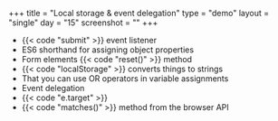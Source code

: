 +++
title = "Local storage & event delegation"
type = "demo"
layout = "single"
day = "15"
screenshot = ""
+++

* {{< code "submit" >}} event listener
* ES6 shorthand for assigning object properties
* Form elements {{< code "reset()" >}} method
* {{< code "localStorage" >}} converts things to strings
* That you can use OR operators in variable assignments
* Event delegation
* {{< code "e.target" >}}
* {{< code "matches()" >}} method from the browser API